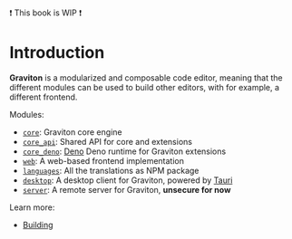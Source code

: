 ❗ This book is WIP ❗

# Introduction

**Graviton** is a modularized and composable code editor, meaning that the different modules can be used to build other editors, with for example, a different frontend.

Modules:
- [`core`](https://github.com/Graviton-Code-Editor/Graviton-App/tree/main/core): Graviton core engine
- [`core_api`](https://github.com/Graviton-Code-Editor/Graviton-App/tree/main/core_api): Shared API for core and extensions
- [`core_deno`](https://github.com/Graviton-Code-Editor/Graviton-App/tree/main/core_deno): [Deno](https://deno.land/) Deno runtime for Graviton extensions
- [`web`](https://github.com/Graviton-Code-Editor/Graviton-App/tree/main/web): A web-based frontend implementation
- [`languages`](https://github.com/Graviton-Code-Editor/Graviton-App/tree/main/languages): All the translations as NPM package
- [`desktop`](https://github.com/Graviton-Code-Editor/Graviton-App/tree/main/desktop): A desktop client for Graviton, powered by [Tauri](https://tauri.studio/)
- [`server`](https://github.com/Graviton-Code-Editor/Graviton-App/tree/main/server): A remote server for Graviton, **unsecure for now**

Learn more:
- [Building](./building.md)
